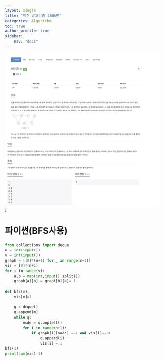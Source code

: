 ```yaml
---
layout: single
title: "백준 알고리즘 2606번"
categories: Algorithm
toc: true
author_profile: true
sidebar:
    nav: "docs"
---
```

![7](/images/2023-02-10-Algorithm7/7.png)
![7-1](/images/2023-02-10-Algorithm7/7-1.png)]
# 파이썬(BFS사용)
```python
from collections import deque
n = int(input())
v = int(input())
graph = [[0]*(n+1) for _ in range(n+1)]
vis = [0]*(n+1)
for i in range(v):
    a,b = map(int,input().split())
    graph[a][b] = graph[b][a]= 1

def bfs(m):
    vis[m]=1
    
    q = deque()
    q.append(m)
    while q:
        node = q.popleft()
        for i in range(n+1):
            if graph[i][node] ==1 and vis[i]==0:
                q.append(i)
                vis[i] = 1
bfs(1)
print(sum(vis)-1)


```